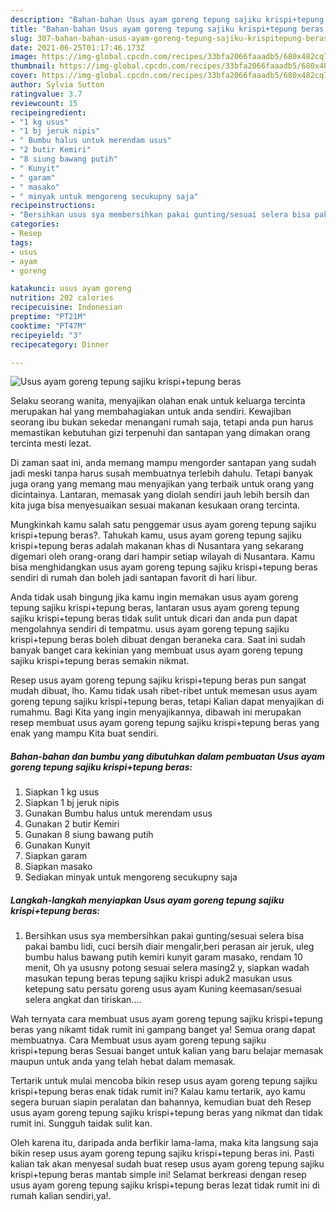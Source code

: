 ```yaml
---
description: "Bahan-bahan Usus ayam goreng tepung sajiku krispi+tepung beras Sederhana Untuk Jualan"
title: "Bahan-bahan Usus ayam goreng tepung sajiku krispi+tepung beras Sederhana Untuk Jualan"
slug: 307-bahan-bahan-usus-ayam-goreng-tepung-sajiku-krispitepung-beras-sederhana-untuk-jualan
date: 2021-06-25T01:17:46.173Z
image: https://img-global.cpcdn.com/recipes/33bfa2066faaadb5/680x482cq70/usus-ayam-goreng-tepung-sajiku-krispitepung-beras-foto-resep-utama.jpg
thumbnail: https://img-global.cpcdn.com/recipes/33bfa2066faaadb5/680x482cq70/usus-ayam-goreng-tepung-sajiku-krispitepung-beras-foto-resep-utama.jpg
cover: https://img-global.cpcdn.com/recipes/33bfa2066faaadb5/680x482cq70/usus-ayam-goreng-tepung-sajiku-krispitepung-beras-foto-resep-utama.jpg
author: Sylvia Sutton
ratingvalue: 3.7
reviewcount: 15
recipeingredient:
- "1 kg usus"
- "1 bj jeruk nipis"
- " Bumbu halus untuk merendam usus"
- "2 butir Kemiri"
- "8 siung bawang putih"
- " Kunyit"
- " garam"
- " masako"
- " minyak untuk mengoreng secukupny saja"
recipeinstructions:
- "Bersihkan usus sya membersihkan pakai gunting/sesuai selera bisa pakai bambu lidi, cuci bersih diair mengalir,beri perasan air jeruk, uleg bumbu halus bawang putih kemiri kunyit garam masako, rendam 10 menit, Oh ya ususny potong sesuai selera masing2 y, siapkan wadah masukan tepung beras tepung sajiku krispi aduk2 masukan usus ketepung satu persatu goreng usus ayam Kuning keemasan/sesuai selera angkat dan tiriskan...."
categories:
- Resep
tags:
- usus
- ayam
- goreng

katakunci: usus ayam goreng 
nutrition: 202 calories
recipecuisine: Indonesian
preptime: "PT21M"
cooktime: "PT47M"
recipeyield: "3"
recipecategory: Dinner

---
```



![Usus ayam goreng tepung sajiku krispi+tepung beras](https://img-global.cpcdn.com/recipes/33bfa2066faaadb5/680x482cq70/usus-ayam-goreng-tepung-sajiku-krispitepung-beras-foto-resep-utama.jpg)

Selaku seorang wanita, menyajikan olahan enak untuk keluarga tercinta merupakan hal yang membahagiakan untuk anda sendiri. Kewajiban seorang ibu bukan sekedar menangani rumah saja, tetapi anda pun harus memastikan kebutuhan gizi terpenuhi dan santapan yang dimakan orang tercinta mesti lezat.

Di zaman  saat ini, anda memang mampu mengorder santapan yang sudah jadi meski tanpa harus susah membuatnya terlebih dahulu. Tetapi banyak juga orang yang memang mau menyajikan yang terbaik untuk orang yang dicintainya. Lantaran, memasak yang diolah sendiri jauh lebih bersih dan kita juga bisa menyesuaikan sesuai makanan kesukaan orang tercinta. 



Mungkinkah kamu salah satu penggemar usus ayam goreng tepung sajiku krispi+tepung beras?. Tahukah kamu, usus ayam goreng tepung sajiku krispi+tepung beras adalah makanan khas di Nusantara yang sekarang digemari oleh orang-orang dari hampir setiap wilayah di Nusantara. Kamu bisa menghidangkan usus ayam goreng tepung sajiku krispi+tepung beras sendiri di rumah dan boleh jadi santapan favorit di hari libur.

Anda tidak usah bingung jika kamu ingin memakan usus ayam goreng tepung sajiku krispi+tepung beras, lantaran usus ayam goreng tepung sajiku krispi+tepung beras tidak sulit untuk dicari dan anda pun dapat mengolahnya sendiri di tempatmu. usus ayam goreng tepung sajiku krispi+tepung beras boleh dibuat dengan beraneka cara. Saat ini sudah banyak banget cara kekinian yang membuat usus ayam goreng tepung sajiku krispi+tepung beras semakin nikmat.

Resep usus ayam goreng tepung sajiku krispi+tepung beras pun sangat mudah dibuat, lho. Kamu tidak usah ribet-ribet untuk memesan usus ayam goreng tepung sajiku krispi+tepung beras, tetapi Kalian dapat menyajikan di rumahmu. Bagi Kita yang ingin menyajikannya, dibawah ini merupakan resep membuat usus ayam goreng tepung sajiku krispi+tepung beras yang enak yang mampu Kita buat sendiri.

<!--inarticleads1-->

##### Bahan-bahan dan bumbu yang dibutuhkan dalam pembuatan Usus ayam goreng tepung sajiku krispi+tepung beras:

1. Siapkan 1 kg usus
1. Siapkan 1 bj jeruk nipis
1. Gunakan  Bumbu halus untuk merendam usus
1. Gunakan 2 butir Kemiri
1. Gunakan 8 siung bawang putih
1. Gunakan  Kunyit
1. Siapkan  garam
1. Siapkan  masako
1. Sediakan  minyak untuk mengoreng secukupny saja




<!--inarticleads2-->

##### Langkah-langkah menyiapkan Usus ayam goreng tepung sajiku krispi+tepung beras:

1. Bersihkan usus sya membersihkan pakai gunting/sesuai selera bisa pakai bambu lidi, cuci bersih diair mengalir,beri perasan air jeruk, uleg bumbu halus bawang putih kemiri kunyit garam masako, rendam 10 menit, Oh ya ususny potong sesuai selera masing2 y, siapkan wadah masukan tepung beras tepung sajiku krispi aduk2 masukan usus ketepung satu persatu goreng usus ayam Kuning keemasan/sesuai selera angkat dan tiriskan....




Wah ternyata cara membuat usus ayam goreng tepung sajiku krispi+tepung beras yang nikamt tidak rumit ini gampang banget ya! Semua orang dapat membuatnya. Cara Membuat usus ayam goreng tepung sajiku krispi+tepung beras Sesuai banget untuk kalian yang baru belajar memasak maupun untuk anda yang telah hebat dalam memasak.

Tertarik untuk mulai mencoba bikin resep usus ayam goreng tepung sajiku krispi+tepung beras enak tidak rumit ini? Kalau kamu tertarik, ayo kamu segera buruan siapin peralatan dan bahannya, kemudian buat deh Resep usus ayam goreng tepung sajiku krispi+tepung beras yang nikmat dan tidak rumit ini. Sungguh taidak sulit kan. 

Oleh karena itu, daripada anda berfikir lama-lama, maka kita langsung saja bikin resep usus ayam goreng tepung sajiku krispi+tepung beras ini. Pasti kalian tak akan menyesal sudah buat resep usus ayam goreng tepung sajiku krispi+tepung beras mantab simple ini! Selamat berkreasi dengan resep usus ayam goreng tepung sajiku krispi+tepung beras lezat tidak rumit ini di rumah kalian sendiri,ya!.

